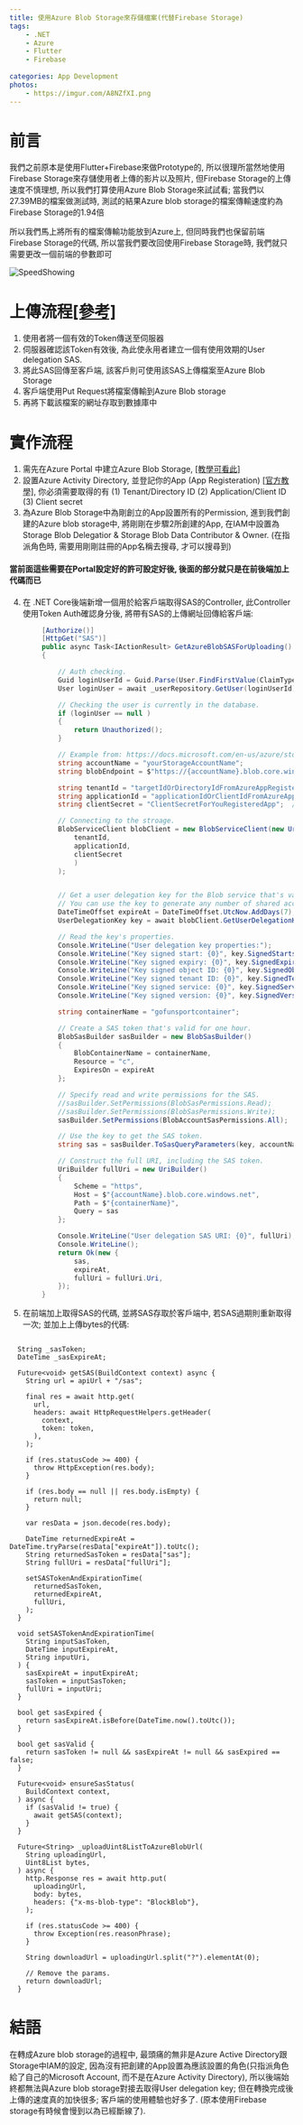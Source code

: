 ```yaml
---
title: 使用Azure Blob Storage來存儲檔案(代替Firebase Storage)
tags:
    - .NET
    - Azure
    - Flutter
    - Firebase
  
categories: App Development 
photos:
    - https://imgur.com/A8NZfXI.png
---
```



# 前言
我們之前原本是使用Flutter+Firebase來做Prototype的, 所以很理所當然地使用Firebase Storage來存儲使用者上傳的影片以及照片, 但Firebase Storage的上傳速度不慎理想, 所以我們打算使用Azure Blob Storage來試試看; 當我們以27.39MB的檔案做測試時, 測試的結果Azure blob storage的檔案傳輸速度約為Firebase Storage的1.94倍

所以我們馬上將所有的檔案傳輸功能放到Azure上, 但同時我們也保留前端Firebase Storage的代碼, 所以當我們要改回使用Firebase Storage時, 我們就只需要更改一個前端的參數即可

![SpeedShowing](https://imgur.com/A8NZfXI.png)

# 上傳流程[[參考]](https://docs.microsoft.com/en-us/azure/storage/common/storage-sas-overview)
1. 使用者將一個有效的Token傳送至伺服器
2. 伺服器確認該Token有效後, 為此使永用者建立一個有使用效期的User delegation SAS.
3. 將此SAS回傳至客戶端, 該客戶則可使用該SAS上傳檔案至Azure Blob Storage
4. 客戶端使用Put Request將檔案傳輸到Azure Blob storage
5. 再將下載該檔案的網址存取到數據庫中

# 實作流程
1. 需先在Azure Portal 中建立Azure Blob Storage, [[教學可看此]](https://xenby.com/b/238-%e6%95%99%e5%ad%b8-azure-blob-storage-%e4%bd%bf%e7%94%a8%e6%8c%87%e5%8d%97-%e5%89%b5%e5%bb%ba%e7%af%87)
2. 設置Azure Activity Directory, 並登記你的App (App Registeration) [[官方教學]](https://docs.microsoft.com/en-us/azure/active-directory/develop/howto-create-service-principal-portal), 你必須需要取得的有 (1) Tenant/Directory ID (2) Application/Client ID (3) Client secret
3. 為Azure Blob Storage中為剛創立的App設置所有的Permission, 進到我們創建的Azure blob storage中, 將剛剛在步驟2所創建的App, 在IAM中設置為Storage Blob Delegatior & Storage Blob Data Contributor & Owner. (在指派角色時, 需要用剛剛註冊的App名稱去搜尋, 才可以搜尋到)
   
#### 當前面這些需要在Portal設定好的許可設定好後, 後面的部分就只是在前後端加上代碼而已
4. 在 .NET Core後端新增一個用於給客戶端取得SAS的Controller, 此Controller使用Token Auth確認身分後, 將帶有SAS的上傳網址回傳給客戶端:
```csharp
        [Authorize()]
        [HttpGet("SAS")]
        public async Task<IActionResult> GetAzureBlobSASForUploading()
        {

            // Auth checking.
            Guid loginUserId = Guid.Parse(User.FindFirstValue(ClaimTypes.NameIdentifier));
            User loginUser = await _userRepository.GetUser(loginUserId);

            // Checking the user is currently in the database.
            if (loginUser == null )
            {
                return Unauthorized();
            }

            // Example from: https://docs.microsoft.com/en-us/azure/storage/blobs/storage-blob-user-delegation-sas-create-dotnet
            string accountName = "yourStorageAccountName";
            string blobEndpoint = $"https://{accountName}.blob.core.windows.net";

            string tenantId = "targetIdOrDirectoryIdFromAzureAppRegisteration";
            string applicationId = "applicationIdOrClientIdFromAzureAppRegisteration";
            string clientSecret = "ClientSecretForYouRegisteredApp";  //https://docs.microsoft.com/en-us/azure/active-directory/develop/howto-create-service-principal-portal#option-2-create-a-new-application-secret

            // Connecting to the stroage.
            BlobServiceClient blobClient = new BlobServiceClient(new Uri(blobEndpoint), new ClientSecretCredential(
                tenantId,
                applicationId,
                clientSecret
                )
            );


            // Get a user delegation key for the Blob service that's valid for seven days.
            // You can use the key to generate any number of shared access signatures over the lifetime of the key.
            DateTimeOffset expireAt = DateTimeOffset.UtcNow.AddDays(7);
            UserDelegationKey key = await blobClient.GetUserDelegationKeyAsync(startsOn: null, expiresOn: expireAt);

            // Read the key's properties.
            Console.WriteLine("User delegation key properties:");
            Console.WriteLine("Key signed start: {0}", key.SignedStartsOn);
            Console.WriteLine("Key signed expiry: {0}", key.SignedExpiresOn);
            Console.WriteLine("Key signed object ID: {0}", key.SignedObjectId);
            Console.WriteLine("Key signed tenant ID: {0}", key.SignedTenantId);
            Console.WriteLine("Key signed service: {0}", key.SignedService);
            Console.WriteLine("Key signed version: {0}", key.SignedVersion);

            string containerName = "gofunsportcontainer";

            // Create a SAS token that's valid for one hour.
            BlobSasBuilder sasBuilder = new BlobSasBuilder()
            {
                BlobContainerName = containerName,
                Resource = "c",
                ExpiresOn = expireAt
            };

            // Specify read and write permissions for the SAS.
            //sasBuilder.SetPermissions(BlobSasPermissions.Read);
            //sasBuilder.SetPermissions(BlobSasPermissions.Write);
            sasBuilder.SetPermissions(BlobAccountSasPermissions.All);

            // Use the key to get the SAS token.
            string sas = sasBuilder.ToSasQueryParameters(key, accountName).ToString();

            // Construct the full URI, including the SAS token.
            UriBuilder fullUri = new UriBuilder()
            {
                Scheme = "https",
                Host = $"{accountName}.blob.core.windows.net",
                Path = $"{containerName}",
                Query = sas
            };

            Console.WriteLine("User delegation SAS URI: {0}", fullUri);
            Console.WriteLine();
            return Ok(new { 
                sas,
                expireAt,
                fullUri = fullUri.Uri,
            });
        }

```
5. 在前端加上取得SAS的代碼, 並將SAS存取於客戶端中, 若SAS過期則重新取得一次; 並加上上傳bytes的代碼:
```flutter

  String _sasToken;
  DateTime _sasExpireAt;

  Future<void> getSAS(BuildContext context) async {
    String url = apiUrl + "/sas";

    final res = await http.get(
      url,
      headers: await HttpRequestHelpers.getHeader(
        context,
        token: token,
      ),
    );

    if (res.statusCode >= 400) {
      throw HttpException(res.body);
    }

    if (res.body == null || res.body.isEmpty) {
      return null;
    }

    var resData = json.decode(res.body);

    DateTime returnedExpireAt = DateTime.tryParse(resData["expireAt"]).toUtc();
    String returnedSasToken = resData["sas"];
    String fullUri = resData["fullUri"];

    setSASTokenAndExpirationTime(
      returnedSasToken,
      returnedExpireAt,
      fullUri,
    );
  }

  void setSASTokenAndExpirationTime(
    String inputSasToken,
    DateTime inputExpireAt,
    String inputUri,
  ) {
    sasExpireAt = inputExpireAt;
    sasToken = inputSasToken;
    fullUri = inputUri;
  }

  bool get sasExpired {
    return sasExpireAt.isBefore(DateTime.now().toUtc());
  }

  bool get sasValid {
    return sasToken != null && sasExpireAt != null && sasExpired == false;
  }

  Future<void> ensureSasStatus(
    BuildContext context,
  ) async {
    if (sasValid != true) {
      await getSAS(context);
    }
  }

  Future<String> _uploadUint8ListToAzureBlobUrl(
    String uploadingUrl,
    Uint8List bytes,
  ) async {
    http.Response res = await http.put(
      uploadingUrl,
      body: bytes,
      headers: {"x-ms-blob-type": "BlockBlob"},
    );

    if (res.statusCode >= 400) {
      throw Exception(res.reasonPhrase);
    }

    String downloadUrl = uploadingUrl.split("?").elementAt(0);

    // Remove the params.
    return downloadUrl;
  }

```

# 結語 
在轉成Azure blob storage的過程中, 最頭痛的無非是Azure Active Directory跟Storage中IAM的設定, 因為沒有把創建的App設置為應該設置的角色(只指派角色給了自己的Microsoft Account, 而不是在Azure Activity Directory), 所以後端始終都無法與Azure blob storage對接去取得User delegation key; 但在轉換完成後上傳的速度真的加快很多; 客戶端的使用體驗也好多了. (原本使用Firebase storage有時候會慢到以為已經斷線了). 